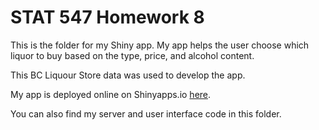 # STAT 547 Homework 8

This is the folder for my Shiny app. My app helps the user choose which liquor to buy based on the type, price, and alcohol content.

This BC Liquour Store data was used to develop the app. 

My app is deployed online on Shinyapps.io [here](https://katejohnson.shinyapps.io/My_new_app/). 

You can also find my server and user interface code in this folder.
